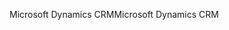 <span data-ttu-id="de895-101">Microsoft Dynamics CRM</span><span class="sxs-lookup"><span data-stu-id="de895-101">Microsoft Dynamics CRM</span></span>